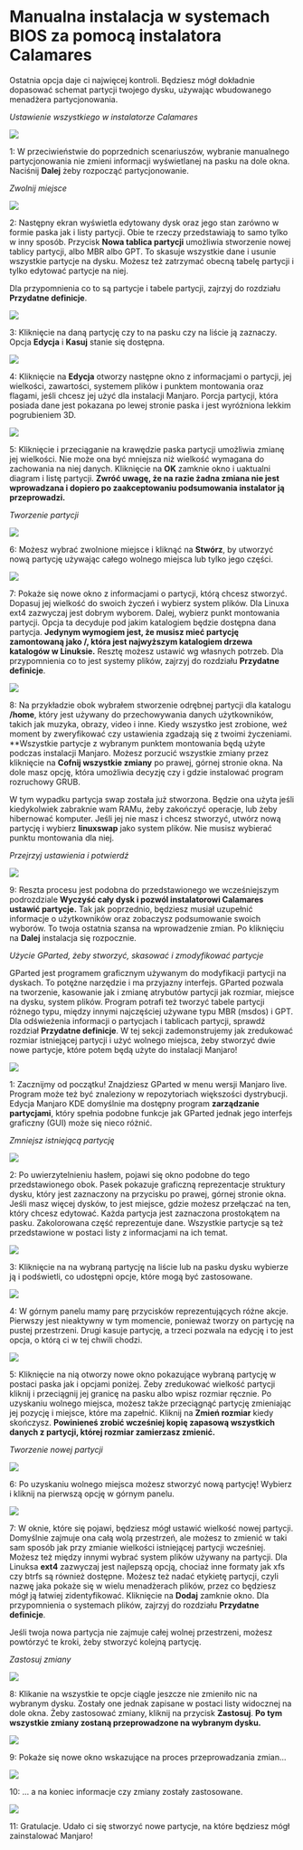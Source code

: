 ﻿# Manualna instalacja w systemach BIOS za pomocą instalatora Calamares

Ostatnia opcja daje ci najwięcej kontroli. Będziesz mógł dokładnie dopasować schemat partycji twojego dysku, używając wbudowanego menadżera partycjonowania.

*Ustawienie wszystkiego w instalatorze Calamares*

![](../images/install20.png)

1: W przeciwieństwie do poprzednich scenariuszów, wybranie manualnego partycjonowania nie zmieni informacji wyświetlanej na pasku na dole okna. Naciśnij **Dalej** żeby rozpocząć partycjonowanie.

*Zwolnij miejsce*

![](../images/install21.png)

2: Następny ekran wyświetla edytowany dysk oraz jego stan zarówno w formie paska jak i listy partycji. Obie te rzeczy przedstawiają to samo tylko w inny sposób. Przycisk **Nowa tablica partycji** umożliwia stworzenie nowej tablicy partycji, albo MBR albo GPT. To skasuje wszystkie dane i usunie wszystkie partycje na dysku. Możesz też zatrzymać obecną tabelę partycji i tylko edytować partycje na niej.

Dla przypomnienia co to są partycje i tabele partycji, zajrzyj do rozdziału **Przydatne definicje**.

![](../images/install22.png)

3: Kliknięcie na daną partycję czy to na pasku czy na liście ją zaznaczy. Opcja **Edycja** i **Kasuj** stanie się dostępna.

![](../images/install23.png)

4: Kliknięcie na **Edycja** otworzy następne okno z informacjami o partycji, jej wielkości, zawartości, systemem plików i punktem montowania oraz flagami, jeśli chcesz jej użyć dla instalacji Manjaro. Porcja partycji, która posiada dane jest pokazana po lewej stronie paska i jest wyróżniona lekkim pogrubieniem 3D.

![](../images/install24.png)

5: Kliknięcie i przeciąganie na krawędzie paska partycji umożliwia zmianę jej wielkości. Nie może ona być mniejsza niż wielkość wymagana do zachowania na niej danych. Kliknięcie na **OK** zamknie okno i uaktualni diagram i listę partycji. **Zwróć uwagę, że na razie żadna zmiana nie jest wprowadzana i dopiero po zaakceptowaniu podsumowania instalator ją przeprowadzi.**

*Tworzenie partycji*

![](../images/install25.png)

6: Możesz wybrać zwolnione miejsce i kliknąć na **Stwórz**, by utworzyć  nową partycję używając całego wolnego miejsca lub tylko jego części.

![](../images/install26.png)

7: Pokaże się nowe okno z informacjami o partycji, którą chcesz stworzyć. Dopasuj jej wielkość do swoich życzeń i wybierz system plików. Dla Linuxa ext4 zazwyczaj jest dobrym wyborem. Dalej, wybierz punkt montowania partycji. Opcja ta decyduje pod jakim katalogiem będzie dostępna dana partycja. **Jedynym wymogiem jest, że musisz mieć partycję zamontowaną jako /, która jest najwyższym katalogiem drzewa katalogów w Linuksie.** Resztę możesz ustawić wg własnych potrzeb. Dla przypomnienia co to jest systemy plików, zajrzyj do rozdziału **Przydatne definicje**.

![](../images/install27.png)

8: Na przykładzie obok wybrałem stworzenie odrębnej partycji dla katalogu **/home**, który jest używany do przechowywania danych użytkowników, takich jak muzyka, obrazy, video i inne. Kiedy wszystko jest zrobione, weź moment by zweryfikować czy ustawienia zgadzają się z twoimi życzeniami. **Wszystkie partycje z wybranym punktem montowania będą użyte podczas instalacji Manjaro. Możesz porzucić wszystkie zmiany przez kliknięcie na **Cofnij wszystkie zmiany** po prawej, górnej stronie okna. Na dole masz opcję, która umożliwia decyzję czy i gdzie instalować program rozruchowy GRUB.

W tym wypadku partycja swap została już stworzona. Będzie ona użyta jeśli kiedykolwiek zabraknie wam RAMu, żeby zakończyć operacje, lub żeby hibernować komputer. Jeśli jej nie masz i chcesz stworzyć, utwórz nową partycję i wybierz **linuxswap** jako system plików. Nie musisz wybierać punktu montowania dla niej.

*Przejrzyj ustawienia i potwierdź*

![](../images/install28.png)

9: Reszta procesu jest podobna do przedstawionego we wcześniejszym podrozdziale **Wyczyść cały dysk i pozwól instalatorowi Calamares ustawić partycje.** Tak jak poprzednio, będziesz musiał uzupełnić informacje o użytkowników oraz zobaczysz podsumowanie swoich wyborów. To twoja ostatnia szansa na wprowadzenie zmian. Po kliknięciu na **Dalej** instalacja się rozpocznie.


*Użycie GParted, żeby stworzyć, skasować i zmodyfikować partycje*

GParted jest programem graficznym używanym do modyfikacji partycji na dyskach. To potężne narzędzie i ma przyjazny interfejs. GParted pozwala na tworzenie, kasowanie jak i zmianę atrybutów partycji jak rozmiar, miejsce na dysku, system plików. Program potrafi też tworzyć tabele partycji różnego typu, między innymi najczęściej używane typu MBR (msdos) i GPT. Dla odświeżenia informacji o partycjach i tablicach partycji, sprawdź rozdział **Przydatne definicje**.
W tej sekcji zademonstrujemy jak zredukować rozmiar istniejącej partycji i użyć wolnego miejsca, żeby stworzyć dwie nowe partycje, które potem będą użyte do instalacji Manjaro!

![](../images/gparted1.png)

1: Zacznijmy od początku! Znajdziesz GParted w menu wersji Manjaro live. Program może też być znaleziony w repozytoriach większości dystrybucji. Edycja Manjaro KDE domyślnie ma dostępny program **zarządzanie partycjami**, który spełnia podobne funkcje jak GParted jednak jego interfejs graficzny (GUI) może się nieco różnić.

*Zmniejsz istniejącą partycję*


![](../images/gparted2.png)

2: Po uwierzytelnieniu hasłem, pojawi się okno podobne do tego przedstawionego obok. Pasek pokazuje graficzną reprezentacje struktury dysku, który jest zaznaczony na przycisku po prawej, górnej stronie okna. Jeśli masz więcej dysków, to jest miejsce, gdzie możesz przełączać na ten, który chcesz edytować. Każda partycja jest zaznaczona prostokątem na pasku. Zakolorowana część reprezentuje dane. Wszystkie partycje są też przedstawione w postaci listy z informacjami na ich temat.


![](../images/gparted3.png)

3: Kliknięcie na na wybraną partycję na liście lub na pasku dysku wybierze ją i podświetli, co udostępni opcje, które mogą być zastosowane.


![](../images/gparted4.png)

4: W górnym panelu mamy parę przycisków reprezentujących różne akcje. Pierwszy jest nieaktywny w tym momencie, ponieważ tworzy on partycję na pustej przestrzeni. Drugi kasuje partycję, a trzeci pozwala na edycję i to jest opcja, o którą ci w tej chwili chodzi.


![](../images/gparted5.png)

5: Kliknięcie na nią otworzy nowe okno pokazujące wybraną partycję w postaci paska jak i opcjami poniżej. Żeby zredukować wielkość partycji kliknij i przeciągnij jej granicę na pasku albo wpisz rozmiar ręcznie. Po uzyskaniu wolnego miejsca, możesz także przeciągnąć partycję zmieniając jej pozycję i miejsce, które ma zapełnić. Kliknij na **Zmień rozmiar** kiedy skończysz. **Powinieneś zrobić wcześniej kopię zapasową wszystkich danych z partycji, której rozmiar zamierzasz zmienić.**

*Tworzenie nowej partycji*


![](../images/gparted6.png)

6: Po uzyskaniu wolnego miejsca możesz stworzyć nową partycję! Wybierz i kliknij na pierwszą opcję w górnym panelu.


![](../images/gparted7.png)

7: W oknie, które się pojawi, będziesz mógł ustawić wielkość nowej partycji. Domyślnie zajmuje ona całą wolą przestrzeń, ale możesz to zmienić w taki sam sposób jak przy zmianie wielkości istniejącej partycji wcześniej. Możesz też między innymi wybrać system plików używany na partycji. Dla Linuksa **ext4** zazwyczaj jest najlepszą opcją, chociaż inne formaty jak xfs czy btrfs są również dostępne. Możesz też nadać etykietę partycji, czyli nazwę jaka pokaże się w wielu menadżerach plików, przez co będziesz mógł ją łatwiej zidentyfikować. Kliknięcie na **Dodaj** zamknie okno. Dla przypomnienia o systemach plików, zajrzyj do rozdziału **Przydatne definicje**.

Jeśli twoja nowa partycja nie zajmuje całej wolnej przestrzeni, możesz powtórzyć te kroki, żeby stworzyć kolejną partycję.

*Zastosuj zmiany*


![](../images/gparted8.png)

8: Klikanie na wszystkie te opcje ciągle jeszcze nie zmieniło nic na wybranym dysku. Zostały one jednak zapisane w postaci listy widocznej na dole okna. Żeby zastosować zmiany, kliknij na przycisk **Zastosuj**. **Po tym wszystkie zmiany zostaną przeprowadzone na wybranym dysku.**


![](../images/gparted9.png)

9: Pokaże się nowe okno wskazujące na proces przeprowadzania zmian...


![](../images/gparted11.png)


10: ... a na koniec informacje czy zmiany zostały zastosowane.


![](../images/gparted12.png)

11: Gratulacje. Udało ci się stworzyć nowe partycje, na które będziesz mógł zainstalować Manjaro!
